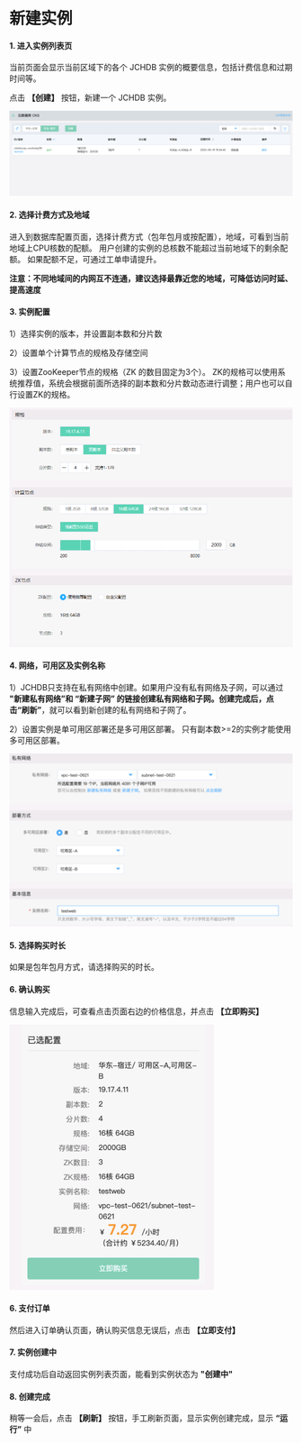 # 新建实例

#### 1. 进入实例列表页
当前页面会显示当前区域下的各个 JCHDB 实例的概要信息，包括计费信息和过期时间等。

点击 **【创建】** 按钮，新建一个 JCHDB 实例。

![实例列表](../../../../../image/JCHDB/instance_list.png)

#### 2. 选择计费方式及地域
进入到数据库配置页面，选择计费方式（包年包月或按配置），地域，可看到当前地域上CPU核数的配额。 用户创建的实例的总核数不能超过当前地域下的剩余配额。 如果配额不足，可通过工单申请提升。

**注意：不同地域间的内网互不连通，建议选择最靠近您的地域，可降低访问时延、提高速度**

#### 3. 实例配置 
1）选择实例的版本，并设置副本数和分片数

2）设置单个计算节点的规格及存储空间

3）设置ZooKeeper节点的规格（ZK 的数目固定为3个）。 ZK的规格可以使用系统推荐值，系统会根据前面所选择的副本数和分片数动态进行调整；用户也可以自行设置ZK的规格。

![实例配置1](../../../../../image/JCHDB/create-instance-1.png)

#### 4. 网络，可用区及实例名称
1）JCHDB只支持在私有网络中创建。如果用户没有私有网络及子网，可以通过 **"新建私有网络”**和 **“新建子网”** 的链接创建私有网络和子网。创建完成后，点击**“刷新”**，就可以看到新创建的私有网络和子网了。

2）设置实例是单可用区部署还是多可用区部署。 只有副本数>=2的实例才能使用多可用区部署。

![实例配置2](../../../../../image/JCHDB/create-instance-2.png)

#### 5. 选择购买时长
如果是包年包月方式，请选择购买的时长。

#### 6. 确认购买

信息输入完成后，可查看点击页面右边的价格信息，并点击 **【立即购买】**

![实例配置2](../../../../../image/JCHDB/create-instance-3.png)

#### 6. 支付订单
然后进入订单确认页面，确认购买信息无误后，点击 **【立即支付】**

#### 7. 实例创建中
支付成功后自动返回实例列表页面，能看到实例状态为 **"创建中"**

#### 8. 创建完成
稍等一会后，点击 **【刷新】** 按钮，手工刷新页面，显示实例创建完成，显示 **“运行”** 中
